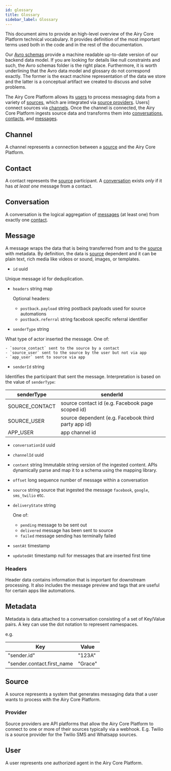 ```yaml
---
id: glossary
title: Glossary
sidebar_label: Glossary
---
```


This document aims to provide an high-level overview of the Airy Core Platform
technical vocabulary. It provides definition of the most important terms used
both in the code and in the rest of the documentation.

Our [Avro schemas](https://github.com/airyhq/airy/tree/main/backend/avro)
provide a machine readable up-to-date version of our backend data model. If you
are looking for details like null constraints and such, the Avro schemas folder
is the right place. Furthermore, it is worth underlining that the Avro data
model and glossary do not correspond exactly. The former is the exact machine
representation of the data we store and the latter is a conceptual artifact we
created to discuss and solve problems.

The Airy Core Platform allows its [users](#user) to process messaging data from
a variety of [sources](#source), which are integrated via [source
providers](#provider). Users] connect sources via [channels](#channel).
Once the channel is connected, the Airy Core Platform ingests source data and
transforms them into [conversations](#conversation), [contacts](#contact), and
[messages](#message).

## Channel

A channel represents a connection between a [source](#source) and the Airy Core
Platform.

## Contact

A contact represents the [source](#source) participant. A
[conversation](#conversation) exists _only_ if it has _at least one_ message
from a contact.

## Conversation

A conversation is the logical aggregation of [messages](#message) (at least one)
from exactly one [contact](#contact).

## Message

A message wraps the data that is being transferred from and to the
[source](#source) with metadata. By definition, the data is [source](#source)
dependent and it can be plain text, rich media like videos or sound, images, or
templates.

- `id` uuid

Unique message id for deduplication.

- `headers` string map

  Optional headers:

  - `postback.payload` string postback payloads used for source automations
  - `postback.referral` string facebook specific referral identifier

- `senderType` string

What type of actor inserted the message. One of:

    - `source_contact` sent to the source by a contact
    - `source_user` sent to the source by the user but not via app
    - `app_user` sent to source via app

- `senderId` string

Identifies the participant that sent the message. Interpretation is based on the value of `senderType`:

| senderType     | senderId                                            |
| -------------- | --------------------------------------------------- |
| SOURCE_CONTACT | source contact id (e.g. Facebook page scoped id)    |
| SOURCE_USER    | source dependent (e.g. Facebook third party app id) |
| APP_USER       | app channel id                                      |

- `conversationId` uuid

- `channelId` uuid

- `content` string Immutable string version of the ingested content. APIs dynamically parse and map it to a schema using the mapping library.

- `offset` long sequence number of message within a conversation

- `source` string source that ingested the message `facebook`, `google`, `sms_twilio` etc.

- `deliveryState` string

  One of:

  - `pending` message to be sent out
  - `delivered` message has been sent to source
  - `failed` message sending has terminally failed

- `sentAt` timestamp

- `updatedAt` timestamp null for messages that are inserted first time

### Headers

Header data contains information that is important for downstream processing. It
also includes the message preview and tags that are useful for certain apps like
automations.

## Metadata

Metadata is data attached to a conversation consisting of a set of Key/Value
pairs. A key can use the dot notation to represent namespaces.

e.g.

| Key                        | Value   |
| -------------------------- | ------- |
| "sender.id"                | "123A"  |
| "sender.contact.first_name | "Grace" |

## Source

A source represents a system that generates messaging data that a user wants to
process with the Airy Core Platform.

### Provider

Source providers are API platforms that allow the Airy Core Platform to connect to
one or more of their sources typically via a webhook. E.g. Twilio is a source provider
for the Twilio SMS and Whatsapp sources.

## User

A user represents one authorized agent in the Airy Core Platform.
